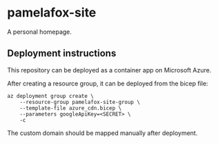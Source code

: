 # pamelafox-site
A personal homepage.

## Deployment instructions

This repository can be deployed as a container app on Microsoft Azure.

After creating a resource group, it can be deployed from the bicep file:

```
az deployment group create \
    --resource-group pamelafox-site-group \
    --template-file azure_cdn.bicep \
    --parameters googleApiKey=<SECRET> \
    -c
```

The custom domain should be mapped manually after deployment.

